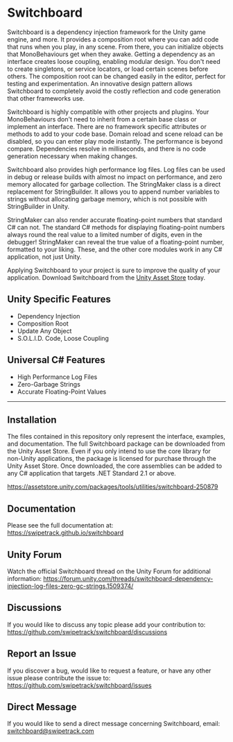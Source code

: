 # Switchboard

Switchboard is a dependency injection framework for the Unity game engine, and more. It provides a composition root where you can add code that runs when you play, in any scene. From there, you can initialize objects that MonoBehaviours get when they awake. Getting a dependency as an interface creates loose coupling, enabling modular design. You don't need to create singletons, or service locators, or load certain scenes before others. The composition root can be changed easily in the editor, perfect for testing and experimentation. An innovative design pattern allows Switchboard to completely avoid the costly reflection and code generation that other frameworks use.

Switchboard is highly compatible with other projects and plugins. Your MonoBehaviours don't need to inherit from a certain base class or implement an interface. There are no framework specific attributes or methods to add to your code base. Domain reload and scene reload can be disabled, so you can enter play mode instantly. The performance is beyond compare. Dependencies resolve in milliseconds, and there is no code generation necessary when making changes.

Switchboard also provides high performance log files. Log files can be used in debug or release builds with almost no impact on performance, and zero memory allocated for garbage collection. The StringMaker class is a direct replacement for StringBuilder. It allows you to append number variables to strings without allocating garbage memory, which is not possible with StringBuilder in Unity.

StringMaker can also render accurate floating-point numbers that standard C# can not. The standard C# methods for displaying floating-point numbers always round the real value to a limited number of digits, even in the debugger! StringMaker can reveal the true value of a floating-point number, formatted to your liking. These, and the other core modules work in any C# application, not just Unity.

Applying Switchboard to your project is sure to improve the quality of your application. Download Switchboard from the [Unity Asset Store](https://assetstore.unity.com/packages/tools/utilities/switchboard-250879) today.

## Unity Specific Features

- Dependency Injection
- Composition Root
- Update Any Object
- S.O.L.I.D. Code, Loose Coupling

## Universal C# Features

- High Performance Log Files
- Zero-Garbage Strings
- Accurate Floating-Point Values

________________

## Installation

The files contained in this repository only represent the interface, examples, and documentation. The full Switchboard package can be downloaded from the Unity Asset Store. Even if you only intend to use the core library for non-Unity applications, the package is licensed for purchase through the Unity Asset Store. Once downloaded, the core assemblies can be added to any C# application that targets .NET Standard 2.1 or above.

https://assetstore.unity.com/packages/tools/utilities/switchboard-250879

## Documentation

Please see the full documentation at: https://swipetrack.github.io/switchboard

## Unity Forum

Watch the official Switchboard thread on the Unity Forum for additional information: https://forum.unity.com/threads/switchboard-dependency-injection-log-files-zero-gc-strings.1509374/

## Discussions

If you would like to discuss any topic please add your contribution to: https://github.com/swipetrack/switchboard/discussions

## Report an Issue

If you discover a bug, would like to request a feature, or have any other issue please contribute the issue to: https://github.com/swipetrack/switchboard/issues

## Direct Message

If you would like to send a direct message concerning Switchboard, email: switchboard@swipetrack.com
